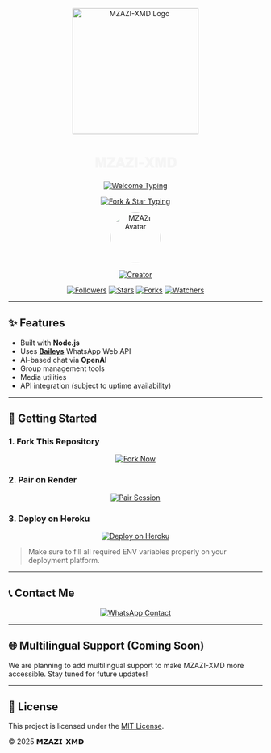 <p align="center">
  <img src="https://i.imgur.com/k6IOxbZ.jpeg" width="250" alt="MZAZI-XMD Logo"/>
</p>

<h1 align="center" style="color: #f5f5f5;">𝐌𝐙𝐀𝐙𝐈-𝐗𝐌𝐃</h1>

<p align="center">
  <a href="https://whatsapp.com/channel/0029VajQn6YF1YlPE0XgBC2m">
    <img src="https://readme-typing-svg.herokuapp.com?font=Rockstar-ExtraBold&size=30&pause=1000&color=0000FF&center=true&vCenter=true&width=500&height=60&lines=WELCOME+TO+MZAZI-XMD!" alt="Welcome Typing"/>
  </a>
</p>

<p align="center">
  <a href="https://github.com/TeddyDommie">
    <img src="https://readme-typing-svg.herokuapp.com?font=Rockstar-ExtraBold&color=F33A6A&lines=FORK+AND+MAYBE+GIVE+ME+A+STAR" alt="Fork & Star Typing"/>
  </a>
</p>

<p align="center">
  <a href="https://github.com/TeddyDommie">
    <img src="https://github.com/TeddyDommie.png" width="100" style="border-radius: 50%;" alt="MZAZI Avatar"/>
  </a>
</p>

<p align="center">
  <a href="#"><img title="Creator" src="https://img.shields.io/badge/Creator-𝗠𝗭𝗔𝗭𝗜-blue.svg?style=for-the-badge&logo=github"></a>
</p>

<p align="center">
  <a href="https://github.com/TeddyDommie?tab=followers"><img src="https://img.shields.io/github/followers/TeddyDommie?label=Followers&style=social" alt="Followers"></a>
  <a href="https://github.com/TeddyDommie/MZAZI-XMD/stargazers/"><img src="https://img.shields.io/github/stars/TeddyDommie/MZAZI-XMD?&style=social" alt="Stars"></a>
  <a href="https://github.com/TeddyDommie/MZAZI-XMD/network/members"><img src="https://img.shields.io/github/forks/TeddyDommie/MZAZI-XMD?style=social" alt="Forks"></a>
  <a href="https://github.com/TeddyDommie/MZAZI-XMD/watchers"><img src="https://img.shields.io/github/watchers/TeddyDommie/MZAZI-XMD?label=Watching&style=social" alt="Watchers"></a>
</p>

---

## ✨ Features

- Built with **Node.js**
- Uses [**Baileys**](https://github.com/whiskeysockets/Baileys) WhatsApp Web API
- AI-based chat via **OpenAI**
- Group management tools
- Media utilities
- API integration (subject to uptime availability)

---

## 🚀 Getting Started

### 1. Fork This Repository

<p align="center">
  <a href="https://github.com/TeddyDommie/MZAZI-XMD/fork">
    <img src="https://img.shields.io/badge/Fork%20Create-purple?style=for-the-badge&logo=github" alt="Fork Now">
  </a>
</p>

### 2. Pair on Render

<p align="center">
  <a href="https://mzazi.onrender.com">
    <img src="https://img.shields.io/badge/_𝗦𝗘𝗦𝗦𝗜𝗢𝗡_(MZAZI-XMD)-E6E6FA?style=for-the-badge&logo=koyeb" alt="Pair Session">
  </a>
</p>

### 3. Deploy on Heroku

<p align="center">
  <a href="https://dashboard.heroku.com/new?button-url=https://github.com/TeddyDommie/MZAZI-XMD&template=https://github.com/TeddyDommie/MZAZI-XMD.git">
    <img src="https://www.herokucdn.com/deploy/button.svg" alt="Deploy on Heroku"/>
  </a>
</p>

> Make sure to fill all required ENV variables properly on your deployment platform.

---

## 📞 Contact Me

<p align="center">
  <a href="https://api.whatsapp.com/send?phone=254741388986&text=Hello+𝗠𝗭𝗔𝗭𝗜">
    <img src="https://img.shields.io/badge/Contact%20𝗠𝗭𝗔𝗭𝗜༆-25D366?style=for-the-badge&logo=whatsapp&logoColor=white" alt="WhatsApp Contact">
  </a>
</p>

---

## 🌐 Multilingual Support (Coming Soon)

We are planning to add multilingual support to make MZAZI-XMD more accessible. Stay tuned for future updates!

---

## 📄 License

This project is licensed under the [MIT License](https://github.com/TeddyDommie/MZAZI-XMD/blob/main/LICENSE).

&copy; 2025 𝗠𝗭𝗔𝗭𝗜-𝗫𝗠𝗗
